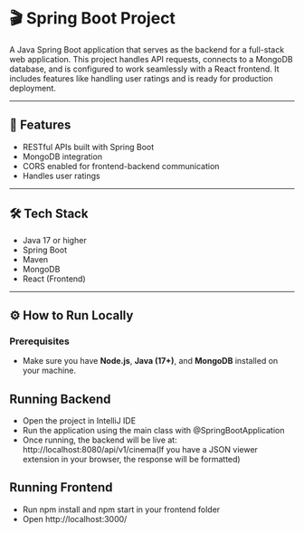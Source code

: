 # 🎬 Spring Boot Project

A Java Spring Boot application that serves as the backend for a full-stack web application. This project handles API requests, connects to a MongoDB database, and is configured to work seamlessly with a React frontend. It includes features like handling user ratings and is ready for production deployment.

---

## 🚀 Features

- RESTful APIs built with Spring Boot  
- MongoDB integration  
- CORS enabled for frontend-backend communication  
- Handles user ratings  

---

## 🛠 Tech Stack

- Java 17 or higher  
- Spring Boot  
- Maven  
- MongoDB  
- React (Frontend)

---

## ⚙️ How to Run Locally

### Prerequisites

- Make sure you have **Node.js**, **Java (17+)**, and **MongoDB** installed on your machine.

## Running Backend

- Open the project in IntelliJ IDE
- Run the application using the main class with @SpringBootApplication
- Once running, the backend will be live at: http://localhost:8080/api/v1/cinema(If you have a JSON viewer extension in your browser, the response will be formatted)

## Running Frontend

- Run npm install and npm start in your frontend folder
- Open http://localhost:3000/

